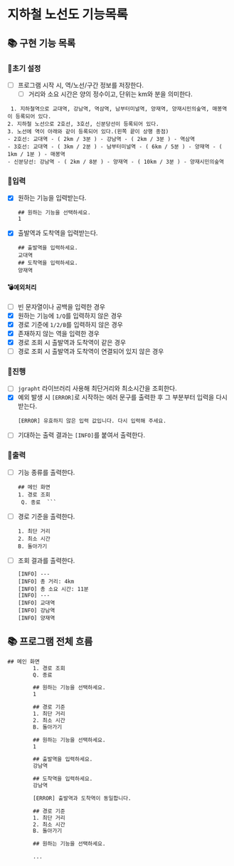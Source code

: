 # 지하철 노선도 기능목록

## 📚 구현 기능 목록

### 💫초기 설정

- [ ] 프로그램 시작 시, 역/노선/구간 정보를 저장한다.
    - [ ] 거리와 소요 시간은 양의 정수이고, 단위는 km와 분을 의미한다.

```angular2html
 1. 지하철역으로 교대역, 강남역, 역삼역, 남부터미널역, 양재역, 양재시민의숲역, 매봉역이 등록되어 있다.
2. 지하철 노선으로 2호선, 3호선, 신분당선이 등록되어 있다.
3. 노선에 역이 아래와 같이 등록되어 있다.(왼쪽 끝이 상행 종점)
- 2호선: 교대역 - ( 2km / 3분 ) - 강남역 - ( 2km / 3분 ) - 역삼역
- 3호선: 교대역 - ( 3km / 2분 ) - 남부터미널역 - ( 6km / 5분 ) - 양재역 - ( 1km / 1분 ) - 매봉역
- 신분당선: 강남역 - ( 2km / 8분 ) - 양재역 - ( 10km / 3분 ) - 양재시민의숲역
```

### 💫입력

- [x] 원하는 기능을 입력받는다.
  ```
  ## 원하는 기능을 선택하세요.
  1
  ```
- [x] 출발역과 도착역을 입력받는다.
  ```
  ## 출발역을 입력하세요.
  교대역
  ## 도착역을 입력하세요.
  양재역
  ```

#### 💣예외처리

- [ ] 빈 문자열이나 공백을 입력한 경우
- [x] 원하는 기능에 `1/Q`를 입력하지 않은 경우
- [x] 경로 기준에 `1/2/B`를 입력하지 않은 경우
- [x] 존재하지 않는 역을 입력한 경우
- [x] 경로 조회 시 출발역과 도착역이 같은 경우
- [ ] 경로 조회 시 출발역과 도착역이 연결되어 있지 않은 경우

### 💫진행

- [ ] `jgrapht` 라이브러리 사용해 최단거리와 최소시간을 조회한다.
- [x] 예외 발생 시 `[ERROR]`로 시작하는 에러 문구를 출력한 후 그 부분부터 입력을 다시 받는다.
  ```
  [ERROR] 유효하지 않은 입력 값입니다. 다시 입력해 주세요.
  ```
- [ ] 기대하는 출력 결과는 `[INFO]`를 붙여서 출력한다.

### 💫출력

- [ ] 기능 종류를 출력한다.
  ```
  ## 메인 화면
  1. 경로 조회
   Q. 종료  ```
- [ ] 경로 기준을 출력한다.
  ```## 경로 기준
  1. 최단 거리
  2. 최소 시간
  B. 돌아가기
  ```
- [ ] 조회 결과를 출력한다.
  ```
  [INFO] ---
  [INFO] 총 거리: 4km
  [INFO] 총 소요 시간: 11분
  [INFO] ---
  [INFO] 교대역
  [INFO] 강남역
  [INFO] 양재역
  ```

## 📚 프로그램 전체 흐름

```dtd
## 메인 화면
        1. 경로 조회
        Q. 종료

        ## 원하는 기능을 선택하세요.
        1

        ## 경로 기준
        1. 최단 거리
        2. 최소 시간
        B. 돌아가기

        ## 원하는 기능을 선택하세요.
        1

        ## 출발역을 입력하세요.
        강남역

        ## 도착역을 입력하세요.
        강남역

        [ERROR] 출발역과 도착역이 동일합니다.

        ## 경로 기준
        1. 최단 거리
        2. 최소 시간
        B. 돌아가기

        ## 원하는 기능을 선택하세요.

        ...
```
